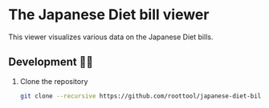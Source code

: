 # The Japanese Diet bill viewer

This viewer visualizes various data on the Japanese Diet bills.
## Development 🧑‍💻

1. Clone the repository

   ```bash
   git clone --recursive https://github.com/roottool/japanese-diet-bill-viewer.git
   ```
